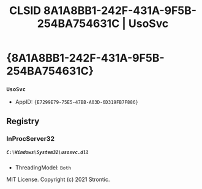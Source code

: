 ﻿---
title: "CLSID 8A1A8BB1-242F-431A-9F5B-254BA754631C | UsoSvc"
excerpt: What is COM-Object CLSID 8A1A8BB1-242F-431A-9F5B-254BA754631C?
---

# {8A1A8BB1-242F-431A-9F5B-254BA754631C}

### `UsoSvc`
* AppID: `{E7299E79-75E5-47BB-A03D-6D319FB7F886}`

## Registry


### InProcServer32

##### `C:\Windows\System32\usosvc.dll`
* ThreadingModel: `Both`

MIT License. Copyright (c) 2021 Strontic.


